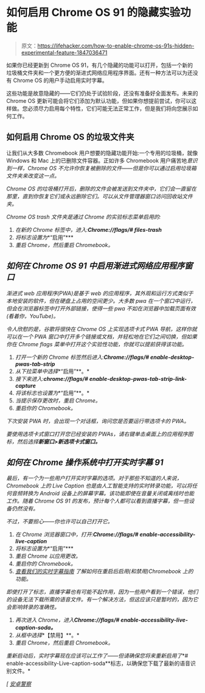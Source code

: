 # 如何启用 Chrome OS 91 的隐藏实验功能

> 原文：<https://lifehacker.com/how-to-enable-chrome-os-91s-hidden-experimental-feature-1847036471>

如果你已经更新到 Chrome OS 91，有几个隐藏的功能可以打开，包括一个新的垃圾桶文件夹和一个更方便的渐进式网络应用程序界面。还有一种方法可以为还没有 Chrome OS 的用户手动启用实时字幕。



这些功能是故意隐藏的——它们仍处于试验阶段，还没有准备好全面发布。未来的 Chrome OS 更新可能会将它们添加为默认功能，但如果你想提前尝试，你可以这样做。您必须尽力启用每个特性，它们可能无法正常工作，但是我们将向您展示如何工作。

## 如何启用 Chrome OS 的垃圾文件夹

让我们从大多数 Chromebook 用户想要的隐藏功能开始:一个专用的垃圾桶，就像 Windows 和 Mac 上的已删除文件容器。正如许多 Chromebook 用户痛苦地*意识到一样，Chrome OS 不允许你恢复被删除的文件——但是你可以通过启用垃圾箱文件夹来改变这一点。*

*Chrome OS 的垃圾桶打开后，删除的文件会被发送到文件夹中，它们会一直留在那里，直到你恢复它们或永远删除它们。可以从文件管理器窗口访问回收站文件夹。*

*Chrome OS trash 文件夹是通过 Chrome 的实验标志菜单启用的:*

1.  *在新的 Chrome 标签中，进入:**Chrome://flags/# files-trash***
2.  *将标志设置为**“启用”***
3.  *重启 Chrome，然后重启 Chromebook。*

## *如何在 Chrome OS 91 中启用渐进式网络应用程序窗口*

*渐进式 web 应用程序(PWA)是基于 web 的应用程序，其外观和运行方式类似于本地安装的软件，但在硬盘上占用的空间更少。大多数 pwa 在一个窗口中运行，但会在浏览器标签中打开外部链接，使得一些 pwa 不如在浏览器中加载页面有效(看着你，YouTube)。*

*令人欣慰的是，谷歌将很快在 Chrome OS 上实现选项卡式 PWA 导航，这样你就可以在一个 PWA 窗口中打开多个链接或文档，并轻松地在它们之间切换，但如果你在 Chrome flags 菜单中打开这个实验性功能，你就可以提前获得该功能。*

1.  *打开一个新的 Chrome 标签然后进入:***Chrome://flags/# enable-desktop-pwas-tab-strip****
2.  *从下拉菜单中选择**“启用”**。*
3.  *接下来进入:***chrome://flags/# enable-desktop-pwas-tab-strip-link-capture****
4.  *将该标志也设置为**“启用”**。*
5.  *当提示保存更改时，重启 Chrome。*
6.  *重启你的 Chromebook。*

*下次安装 PWA 时，会出现一个对话框，询问您是否要运行带选项卡的 PWA。*

*要使用选项卡式窗口打开您已经安装的 PWAs，请右键单击桌面上的应用程序图标，然后选择**新窗口>新选项卡式窗口。***

## *如何在 Chrome 操作系统中打开实时字幕 91*

*最后，有一个为一些用户打开实时字幕的选项。对于那些不知道的人来说，Chromebook 上的 Live Caption 也是由人工智能支持的实时转录功能，可以将任何音频转换为 Android 设备上的屏幕字幕。该功能即使在音量关闭或离线时也能工作。随着 Chrome OS 91 的发布，预计每个人都可以看到直播字幕，但一些设备仍然没有。*

*不过，不要担心——你也许可以自己打开它。*

1.  *在 Chrome 浏览器窗口中，打开:**Chrome://flags/# enable-accessibility-live-caption***
2.  *将标志设置为**“启用”***
3.  *重启 Chrome 以应用更改。*
4.  *重启你的 Chromebook。*
5.  *[查看我们的实时字幕指南](https://lifehacker.com/how-to-set-up-chrome-live-captions-on-your-desktop-1846535575) 了解如何在重启后启用(和禁用)Chromebook 上的功能。*

*即使打开了标志，直播字幕也有可能不起作用，因为一些用户看到一个错误，他们的设备无法下载所需的语音文件。有一个解决方法，但这应该只是暂时的，因为它会影响转录的准确性。*

1.  *再次进入 Chrome，进入**Chrome://flags/# enable-accessibility-live-caption-soda。***
2.  *从框中选择**【禁用】**。*
3.  *重启 Chrome，然后重启 Chromebook。*

*重新启动后，实时字幕现在应该可以工作了——但请确保您将来重新启用了**# enable-accessibility-Live-caption-soda**标志，以确保您下载了最新的语音识别文件。*

*[ [安卓警察](https://www.androidpolice.com/2021/06/03/three-hidden-chrome-os-91-features-you-should-enable-right-now/)*